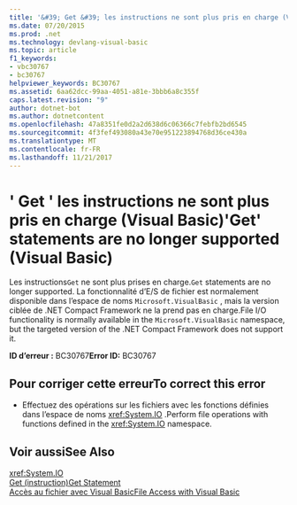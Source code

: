 ```yaml
---
title: '&#39; Get &#39; les instructions ne sont plus pris en charge (Visual Basic)'
ms.date: 07/20/2015
ms.prod: .net
ms.technology: devlang-visual-basic
ms.topic: article
f1_keywords:
- vbc30767
- bc30767
helpviewer_keywords: BC30767
ms.assetid: 6aa62dcc-99aa-4051-a81e-3bbb6a8c355f
caps.latest.revision: "9"
author: dotnet-bot
ms.author: dotnetcontent
ms.openlocfilehash: 47a8351fe0d2a2d638d6c06366c7febfb2bd6545
ms.sourcegitcommit: 4f3fef493080a43e70e951223894768d36ce430a
ms.translationtype: MT
ms.contentlocale: fr-FR
ms.lasthandoff: 11/21/2017
---
```

# <a name="39get39-statements-are-no-longer-supported-visual-basic"></a><span data-ttu-id="d3ecc-102">&#39; Get &#39; les instructions ne sont plus pris en charge (Visual Basic)</span><span class="sxs-lookup"><span data-stu-id="d3ecc-102">&#39;Get&#39; statements are no longer supported (Visual Basic)</span></span>
<span data-ttu-id="d3ecc-103">Les instructions`Get` ne sont plus prises en charge.</span><span class="sxs-lookup"><span data-stu-id="d3ecc-103">`Get` statements are no longer supported.</span></span> <span data-ttu-id="d3ecc-104">La fonctionnalité d’E/S de fichier est normalement disponible dans l’espace de noms `Microsoft.VisualBasic` , mais la version ciblée de .NET Compact Framework ne la prend pas en charge.</span><span class="sxs-lookup"><span data-stu-id="d3ecc-104">File I/O functionality is normally available in the `Microsoft.VisualBasic` namespace, but the targeted version of the .NET Compact Framework does not support it.</span></span>  
  
 <span data-ttu-id="d3ecc-105">**ID d’erreur :** BC30767</span><span class="sxs-lookup"><span data-stu-id="d3ecc-105">**Error ID:** BC30767</span></span>  
  
## <a name="to-correct-this-error"></a><span data-ttu-id="d3ecc-106">Pour corriger cette erreur</span><span class="sxs-lookup"><span data-stu-id="d3ecc-106">To correct this error</span></span>  
  
-   <span data-ttu-id="d3ecc-107">Effectuez des opérations sur les fichiers avec les fonctions définies dans l’espace de noms <xref:System.IO> .</span><span class="sxs-lookup"><span data-stu-id="d3ecc-107">Perform file operations with functions defined in the <xref:System.IO> namespace.</span></span>  
  
## <a name="see-also"></a><span data-ttu-id="d3ecc-108">Voir aussi</span><span class="sxs-lookup"><span data-stu-id="d3ecc-108">See Also</span></span>  
 <xref:System.IO>  
 [<span data-ttu-id="d3ecc-109">Get (instruction)</span><span class="sxs-lookup"><span data-stu-id="d3ecc-109">Get Statement</span></span>](../../visual-basic/language-reference/statements/get-statement.md)  
 [<span data-ttu-id="d3ecc-110">Accès au fichier avec Visual Basic</span><span class="sxs-lookup"><span data-stu-id="d3ecc-110">File Access with Visual Basic</span></span>](../../visual-basic/developing-apps/programming/drives-directories-files/file-access.md)
